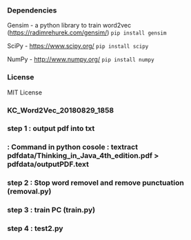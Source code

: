 ### Dependencies
Gensim - a python library to train word2vec (https://radimrehurek.com/gensim/)
`pip install gensim`

SciPy - https://www.scipy.org/
`pip install scipy`

NumPy - http://www.numpy.org/
`pip install numpy`

### License
MIT License

### KC_Word2Vec_20180829_1858
### step 1    : output pdf into txt
###           : Command in python cosole  : textract pdfdata/Thinking_in_Java_4th_edition.pdf > pdfdata/outputPDF.text
### step 2    : Stop word removel and remove punctuation (removal.py)
### step 3    : train PC (train.py)
### step 4    : test2.py

<!--

Setup atom

Run:
git config --global user.email "you@example.com"
git config --global user.name "Your Name"

[remote "origin"]
	url = https://github.com/KwokCK/KC_Word2Vec.git

[branch "master"]
	remote = origin

git pull or git pull --allow-unrelated-histories
git push
-->
